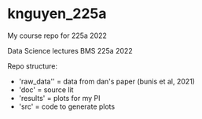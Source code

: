 # knguyen_225a
 My course repo for 225a 2022

Data Science lectures BMS 225a 2022

Repo structure:

- 'raw_data'' = data from dan's paper (bunis et al, 2021)
- 'doc' =  source lit
- 'results' = plots for my PI
- 'src' = code to generate plots
